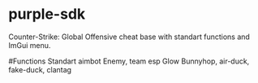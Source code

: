 # purple-sdk
Counter-Strike: Global Offensive cheat base with standart functions and ImGui menu.

#Functions
Standart aimbot
Enemy, team esp
Glow
Bunnyhop, air-duck, fake-duck, clantag
